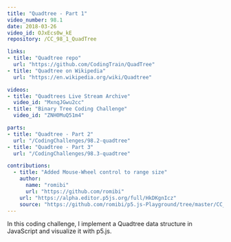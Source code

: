 ```yaml
---
title: "Quadtree - Part 1"
video_number: 98.1
date: 2018-03-26
video_id: OJxEcs0w_kE
repository: /CC_98_1_QuadTree

links:
- title: "Quadtree repo"
  url: "https://github.com/CodingTrain/QuadTree"
- title: "Quadtree on Wikipedia"
  url: "https://en.wikipedia.org/wiki/Quadtree"

videos:
- title: "Quadtrees Live Stream Archive"
  video_id: "MxnqJGwu2cc"
- title: "Binary Tree Coding Challenge"
  video_id: "ZNH0MuQ51m4"

parts:
- title: "Quadtree - Part 2"
  url: "/CodingChallenges/98.2-quadtree"
- title: "Quadtree - Part 3"
  url: "/CodingChallenges/98.3-quadtree"

contributions: 
  - title: "Added Mouse-Wheel control to range size" 
    author: 
      name: "romibi" 
      url: "https://github.com/romibi" 
    url: "https://alpha.editor.p5js.org/full/HkDKgnIcz" 
    source: "https://github.com/romibi/p5.js-Playground/tree/master/CC_98_QuadTree" 
---
```


In this coding challenge, I implement a Quadtree data structure in JavaScript and visualize it with p5.js.
